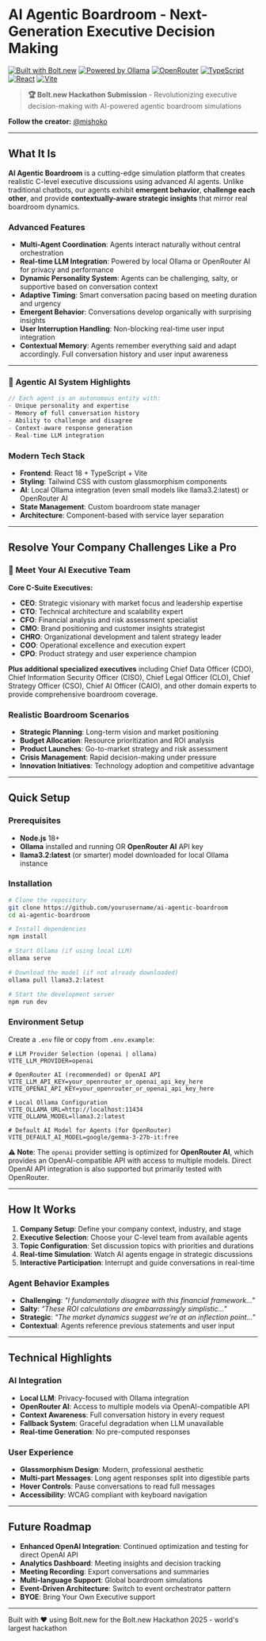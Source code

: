 # AI Agentic Boardroom - Next-Generation Executive Decision Making

[![Built with Bolt.new](https://img.shields.io/badge/Built%20with-Bolt.new-FF6B6B?style=for-the-badge&logo=bolt&logoColor=white)](https://bolt.new)
[![Powered by Ollama](https://img.shields.io/badge/Powered%20by-Ollama-4A90E2?style=for-the-badge&logo=llama&logoColor=white)](https://ollama.ai)
[![OpenRouter](https://img.shields.io/badge/and-OpenRouter-4A90E2?style=for-the-badge&logo=openrouter&logoColor=white)](https://openrouter.ai)
[![TypeScript](https://img.shields.io/badge/TypeScript-007ACC?style=for-the-badge&logo=typescript&logoColor=white)](https://www.typescriptlang.org/)
[![React](https://img.shields.io/badge/React-20232A?style=for-the-badge&logo=react&logoColor=61DAFB)](https://reactjs.org/)
[![Vite](https://img.shields.io/badge/Vite-646CFF?style=for-the-badge&logo=vite&logoColor=white)](https://vitejs.dev/)

> **🏆 Bolt.new Hackathon Submission** - Revolutionizing executive decision-making with AI-powered agentic boardroom simulations

**Follow the creator:** [@mishoko](https://x.com/0xmishoko)

---

## What It Is

**AI Agentic Boardroom** is a cutting-edge simulation platform that creates realistic C-level executive discussions using advanced AI agents. Unlike traditional chatbots, our agents exhibit **emergent behavior**, **challenge each other**, and provide **contextually-aware strategic insights** that mirror real boardroom dynamics.

### Advanced Features

- **Multi-Agent Coordination**: Agents interact naturally without central orchestration
- **Real-time LLM Integration**: Powered by local Ollama or OpenRouter AI for privacy and performance
- **Dynamic Personality System**: Agents can be challenging, salty, or supportive based on conversation context
- **Adaptive Timing**: Smart conversation pacing based on meeting duration and urgency
- **Emergent Behavior**: Conversations develop organically with surprising insights
- **User Interruption Handling**: Non-blocking real-time user input integration
- **Contextual Memory**: Agents remember everything said and adapt accordingly. Full conversation history and user input awareness

---

### 🤖 Agentic AI System Highlights

```typescript
// Each agent is an autonomous entity with:
- Unique personality and expertise
- Memory of full conversation history
- Ability to challenge and disagree
- Context-aware response generation
- Real-time LLM integration
```

### Modern Tech Stack

- **Frontend**: React 18 + TypeScript + Vite
- **Styling**: Tailwind CSS with custom glassmorphism components
- **AI**: Local Ollama integration (even small models like llama3.2:latest) or OpenRouter AI
- **State Management**: Custom boardroom state manager
- **Architecture**: Component-based with service layer separation

---

## Resolve Your Company Challenges Like a Pro

### 👥 Meet Your AI Executive Team

**Core C-Suite Executives:**
- **CEO**: Strategic visionary with market focus and leadership expertise
- **CTO**: Technical architecture and scalability expert
- **CFO**: Financial analysis and risk assessment specialist
- **CMO**: Brand positioning and customer insights strategist
- **CHRO**: Organizational development and talent strategy leader
- **COO**: Operational excellence and execution expert
- **CPO**: Product strategy and user experience champion

**Plus additional specialized executives** including Chief Data Officer (CDO), Chief Information Security Officer (CISO), Chief Legal Officer (CLO), Chief Strategy Officer (CSO), Chief AI Officer (CAIO), and other domain experts to provide comprehensive boardroom coverage.

### Realistic Boardroom Scenarios

- **Strategic Planning**: Long-term vision and market positioning
- **Budget Allocation**: Resource prioritization and ROI analysis
- **Product Launches**: Go-to-market strategy and risk assessment
- **Crisis Management**: Rapid decision-making under pressure
- **Innovation Initiatives**: Technology adoption and competitive advantage

---

## Quick Setup

### Prerequisites

- **Node.js** 18+
- **Ollama** installed and running OR **OpenRouter AI** API key
- **llama3.2:latest** (or smarter) model downloaded for local Ollama instance

### Installation

```bash
# Clone the repository
git clone https://github.com/yourusername/ai-agentic-boardroom
cd ai-agentic-boardroom

# Install dependencies
npm install

# Start Ollama (if using local LLM)
ollama serve

# Download the model (if not already downloaded)
ollama pull llama3.2:latest

# Start the development server
npm run dev
```

### Environment Setup

Create a `.env` file or copy from `.env.example`:

```env
# LLM Provider Selection (openai | ollama)
VITE_LLM_PROVIDER=openai

# OpenRouter AI (recommended) or OpenAI API
VITE_LLM_API_KEY=your_openrouter_or_openai_api_key_here
VITE_OPENAI_API_KEY=your_openrouter_or_openai_api_key_here

# Local Ollama Configuration
VITE_OLLAMA_URL=http://localhost:11434
VITE_OLLAMA_MODEL=llama3.2:latest

# Default AI Model for Agents (for OpenRouter)
VITE_DEFAULT_AI_MODEL=google/gemma-3-27b-it:free
```

**⚠️ Note**: The `openai` provider setting is optimized for **OpenRouter AI**, which provides an OpenAI-compatible API with access to multiple models. Direct OpenAI API integration is also supported but primarily tested with OpenRouter.

---

## How It Works

1. **Company Setup**: Define your company context, industry, and stage
2. **Executive Selection**: Choose your C-level team from available agents
3. **Topic Configuration**: Set discussion topics with priorities and durations
4. **Real-time Simulation**: Watch AI agents engage in strategic discussions
5. **Interactive Participation**: Interrupt and guide conversations in real-time

### Agent Behavior Examples

- **Challenging**: _"I fundamentally disagree with this financial framework..."_
- **Salty**: _"These ROI calculations are embarrassingly simplistic..."_
- **Strategic**: _"The market dynamics suggest we're at an inflection point..."_
- **Contextual**: Agents reference previous statements and user input

---

## Technical Highlights

### AI Integration

- **Local LLM**: Privacy-focused with Ollama integration
- **OpenRouter AI**: Access to multiple models via OpenAI-compatible API
- **Context Awareness**: Full conversation history in every request
- **Fallback System**: Graceful degradation when LLM unavailable
- **Real-time Generation**: No pre-computed responses

### User Experience

- **Glassmorphism Design**: Modern, professional aesthetic
- **Multi-part Messages**: Long agent responses split into digestible parts
- **Hover Controls**: Pause conversations to read full messages
- **Accessibility**: WCAG compliant with keyboard navigation

---

## Future Roadmap

- **Enhanced OpenAI Integration**: Continued optimization and testing for direct OpenAI API
- **Analytics Dashboard**: Meeting insights and decision tracking
- **Meeting Recording**: Export conversations and summaries
- **Multi-language Support**: Global boardroom simulations
- **Event-Driven Architecture**: Switch to event orchestrator pattern
- **BYOE**: Bring Your Own Executive support

---

Built with ❤️ using Bolt.new for the Bolt.new Hackathon 2025 - world's largest hackathon